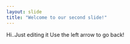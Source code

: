 ```yaml
---
layout: slide
title: "Welcome to our second slide!"
---
```

Hi..Just editing it
Use the left arrow to go back!
